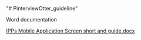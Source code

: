 "# PinterviewOtter_guideline" 

Word documentation

[IPPs Mobile Application Screen short and guide.docx](https://github.com/zeroyip175/PinterviewOtter_done/files/8685608/IPPs.Mobile.Application.Screen.short.and.guide.docx)
